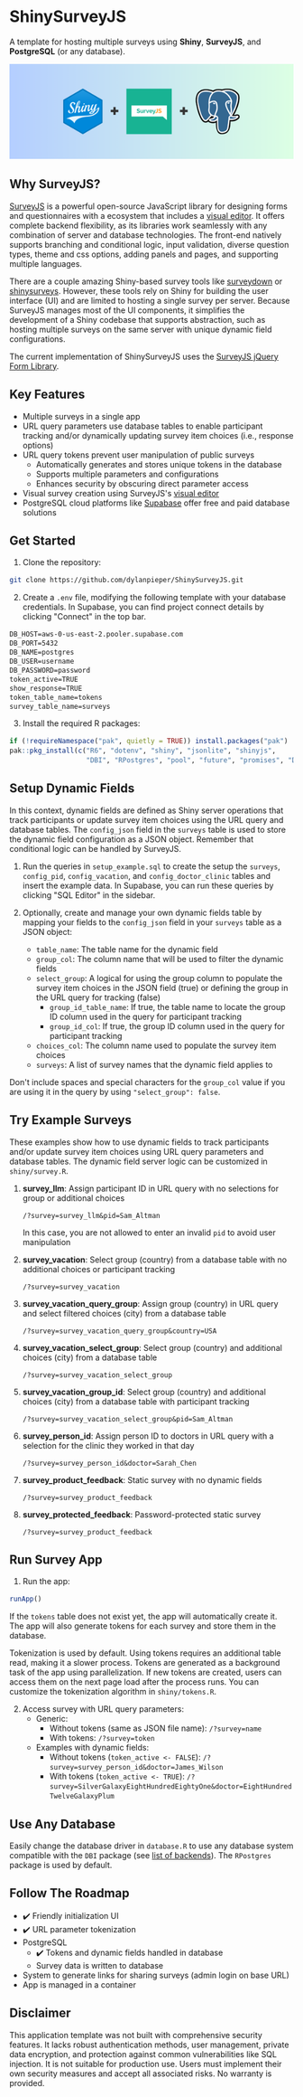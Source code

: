 # ShinySurveyJS

A template for hosting multiple surveys using **Shiny**, **SurveyJS**, and **PostgreSQL** (or any database).

![](ShinySurveyJS.png)

## Why SurveyJS?

[SurveyJS](https://surveyjs.io/) is a powerful open-source JavaScript library for designing forms and questionnaires with a ecosystem that includes a [visual editor](https://surveyjs.io/create-free-survey). It offers complete backend flexibility, as its libraries work seamlessly with any combination of server and database technologies. The front-end natively supports branching and conditional logic, input validation, diverse question types, theme and css options, adding panels and pages, and supporting multiple languages.

There are a couple amazing Shiny-based survey tools like [surveydown](https://github.com/surveydown-dev/surveydown) or [shinysurveys](https://github.com/jdtrat/shinysurveys). However, these tools rely on Shiny for building the user interface (UI) and are limited to hosting a single survey per server. Because SurveyJS manages most of the UI components, it simplifies the development of a Shiny codebase that supports abstraction, such as hosting multiple surveys on the same server with unique dynamic field configurations.

The current implementation of ShinySurveyJS uses the [SurveyJS jQuery Form Library](https://www.npmjs.com/package/survey-jquery).

## Key Features

-   Multiple surveys in a single app
-   URL query parameters use database tables to enable participant tracking and/or dynamically updating survey item choices (i.e., response options)
-   URL query tokens prevent user manipulation of public surveys
    -   Automatically generates and stores unique tokens in the database
    -   Supports multiple parameters and configurations
    -   Enhances security by obscuring direct parameter access
-   Visual survey creation using SurveyJS's [visual editor](https://surveyjs.io/create-free-survey)
-   PostgreSQL cloud platforms like [Supabase](https://supabase.com/) offer free and paid database solutions

## Get Started

1.  Clone the repository:

``` bash
git clone https://github.com/dylanpieper/ShinySurveyJS.git
```

2.  Create a `.env` file, modifying the following template with your database credentials. In Supabase, you can find project connect details by clicking "Connect" in the top bar.

``` env
DB_HOST=aws-0-us-east-2.pooler.supabase.com
DB_PORT=5432
DB_NAME=postgres
DB_USER=username
DB_PASSWORD=password
token_active=TRUE
show_response=TRUE
token_table_name=tokens
survey_table_name=surveys
```

3.  Install the required R packages:

``` r
if (!requireNamespace("pak", quietly = TRUE)) install.packages("pak")
pak::pkg_install(c("R6", "dotenv", "shiny", "jsonlite", "shinyjs",
                   "DBI", "RPostgres", "pool", "future", "promises", "DT"))
```

## Setup Dynamic Fields

In this context, dynamic fields are defined as Shiny server operations that track participants or update survey item choices using the URL query and database tables. The `config_json` field in the `surveys` table is used to store the dynamic field configuration as a JSON object. Remember that conditional logic can be handled by SurveyJS. 

1.  Run the queries in `setup_example.sql` to create the setup the `surveys`, `config_pid`, `config_vacation`, and `config_doctor_clinic` tables and insert the example data. In Supabase, you can run these queries by clicking "SQL Editor" in the sidebar.

2.  Optionally, create and manage your own dynamic fields table by mapping your fields to the `config_json` field in your `surveys` table as a JSON object:

    -   `table_name`: The table name for the dynamic field
    -   `group_col`: The column name that will be used to filter the dynamic fields
    -   `select_group`: A logical for using the group column to populate the survey item choices in the JSON field (true) or defining the group in the URL query for tracking (false)
        -   `group_id_table_name`: If true, the table name to locate the group ID column used in the query for participant tracking
        -   `group_id_col`: If true, the group ID column used in the query for participant tracking
    -   `choices_col`: The column name used to populate the survey item choices
    -   `surveys`: A list of survey names that the dynamic field applies to

Don't include spaces and special characters for the `group_col` value if you are using it in the query by using `"select_group": false`.

## Try Example Surveys

These examples show how to use dynamic fields to track participants and/or update survey item choices using URL query parameters and database tables. The dynamic field server logic can be customized in `shiny/survey.R`.

1.  **survey_llm**: Assign participant ID in URL query with no selections for group or additional choices

    ```         
    /?survey=survey_llm&pid=Sam_Altman
    ```

    In this case, you are not allowed to enter an invalid `pid` to avoid user manipulation

2.  **survey_vacation**: Select group (country) from a database table with no additional choices or participant tracking

    ```         
    /?survey=survey_vacation
    ```

3.  **survey_vacation_query_group**: Assign group (country) in URL query and select filtered choices (city) from a database table

    ```         
    /?survey=survey_vacation_query_group&country=USA
    ```

4.  **survey_vacation_select_group**: Select group (country) and additional choices (city) from a database table

    ```         
    /?survey=survey_vacation_select_group
    ```

5.  **survey_vacation_group_id**: Select group (country) and additional choices (city) from a database table with participant tracking

    ```         
    /?survey=survey_vacation_select_group&pid=Sam_Altman
    ```

6.  **survey_person_id**: Assign person ID to doctors in URL query with a selection for the clinic they worked in that day

    ```         
    /?survey=survey_person_id&doctor=Sarah_Chen
    ```

7.  **survey_product_feedback**: Static survey with no dynamic fields

    ```         
    /?survey=survey_product_feedback
    ```
    
8.  **survey_protected_feedback**: Password-protected static survey

    ```         
    /?survey=survey_product_feedback
    ```

## Run Survey App

1.  Run the app:

``` r
runApp()
```

If the `tokens` table does not exist yet, the app will automatically create it. The app will also generate tokens for each survey and store them in the database.

Tokenization is used by default. Using tokens requires an additional table read, making it a slower process. Tokens are generated as a background task of the app using parallelization. If new tokens are created, users can access them on the next page load after the process runs. You can customize the tokenization algorithm in `shiny/tokens.R`.

2.  Access survey with URL query parameters:
    -   Generic:
        -   Without tokens (same as JSON file name): `/?survey=name`
        -   With tokens: `/?survey=token`
    -   Examples with dynamic fields:
        -   Without tokens (`token_active <- FALSE`): `/?survey=survey_person_id&doctor=James_Wilson`
        -   With tokens (`token_active <- TRUE`): `/?survey=SilverGalaxyEightHundredEightyOne&doctor=EightHundredTwelveGalaxyPlum`

## Use Any Database

Easily change the database driver in `database.R` to use any database system compatible with the `DBI` package (see [list of backends](https://github.com/r-dbi/backends#readme)). The `RPostgres` package is used by default.

## Follow The Roadmap

-   ✔️ Friendly initialization UI
-   ✔️ URL parameter tokenization
-   PostgreSQL
    -   ✔️ Tokens and dynamic fields handled in database
    -   Survey data is written to database
-   System to generate links for sharing surveys (admin login on base URL)
-   App is managed in a container

## Disclaimer

This application template was not built with comprehensive security features. It lacks robust authentication methods, user management, private data encryption, and protection against common vulnerabilities like SQL injection. It is not suitable for production use. Users must implement their own security measures and accept all associated risks. No warranty is provided.

